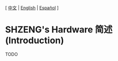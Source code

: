 [ [中文](index.md) | [English](index.EN.md) | [Español](index.ES.md) ]
# SHZENG's Hardware 简述(Introduction)

TODO